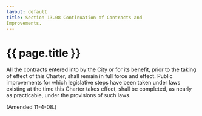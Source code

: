 ```yaml
---
layout: default 
title: Section 13.08 Continuation of Contracts and
Improvements.
---
```


{{ page.title }}
================

All the contracts entered into by the City or for its benefit, prior to
the taking of effect of this Charter, shall remain in full force and
effect. Public improvements for which legislative steps have been taken
under laws existing at the time this Charter takes effect, shall be
completed, as nearly as practicable, under the provisions of such laws.

(Amended 11-4-08.)
